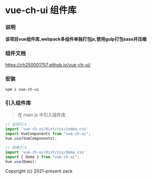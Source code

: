 # vue-ch-ui 组件库

### 说明
**该项目vue组件库,webpack多组件单独打包js,使用gulp打包sass并压缩**


### 组件文档

https://ch250001757.github.io/vue-ch-ui/
### 安装
```
npm i vue-ch-ui
```

### 引入组件库
> 在 main.js 中引入组件库

```javascript
// 全部引入
import 'vue-ch-ui/dist/css/index.css'
import VueComponents from "vue-ch-ui";
Vue.use(VueComponents);

// 按需引入
import 'vue-ch-ui/dist/css/demo.css'
import { Demo } from "vue-ch-ui";
Vue.use(Demo);

```

Copyright (c) 2021-present zack